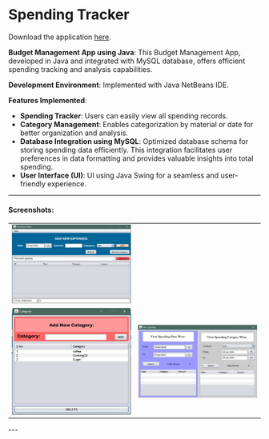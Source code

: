 # Spending Tracker

Download the application [here](https://github.com/Akshaya21513/Spending-Tracker/releases).

**Budget Management App using Java**: This Budget Management App, developed in Java and integrated with MySQL database, offers efficient spending tracking and analysis capabilities.

**Development Environment**: Implemented with Java NetBeans IDE.

**Features Implemented**:
- **Spending Tracker**: Users can easily view all spending records.
- **Category Management**: Enables categorization by material or date for better organization and analysis.
- **Database Integration using MySQL**: Optimized database schema for storing spending data efficiently. This integration facilitates user preferences in data formatting and provides valuable insights into total spending.
- **User Interface (UI)**: UI using Java Swing for a seamless and user-friendly experience.

---

#### Screenshots:

<table>
   <tr>
      <td align="center"><img src="SpendingTracker.jpeg" alt="SpendingTracker"></td>
   </tr> 
  <tr>
    <td align="center"><img src="Category.jpeg" alt="Categorye"></td>
    <td align="center"><img src="ViewSpending.jpeg" alt="ViewSpending"></td>
</table>
---



